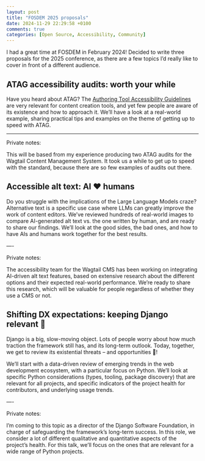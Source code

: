 ```yaml
---
layout: post
title: "FOSDEM 2025 proposals"
date: 2024-11-29 22:29:58 +0100
comments: true
categories: [Open Source, Accessibility, Community]
---
```


I had a great time at FOSDEM in February 2024! Decided to write three proposals for the 2025 conference, as there are a few topics I’d really like to cover in front of a different audience.

<!-- more -->

## ATAG accessibility audits: worth your while

Have you heard about ATAG? The [Authoring Tool Accessibility Guidelines](https://www.w3.org/WAI/standards-guidelines/atag/) are very relevant for content creation tools, and yet few people are aware of its existence and how to approach it. We’ll have a look at a real-world example, sharing practical tips and examples on the theme of getting up to speed with ATAG.

---

Private notes:

This will be based from my experience producing two ATAG audits for the Wagtail Content Management System. It took us a while to get up to speed with the standard, because there are so few examples of audits out there.

## Accessible alt text: AI ❤️ humans

Do you struggle with the implications of the Large Language Models craze? Alternative text is a specific use case where LLMs can greatly improve the work of content editors. We’ve reviewed hundreds of real-world images to compare AI-generated alt text vs. the one written by human, and are ready to share our findings. We’ll look at the good sides, the bad ones, and how to have AIs and humans work together for the best results.

—-

Private notes:

The accessibility team for the Wagtail CMS has been working on integrating AI-driven alt text features, based on extensive research about the different options and their expected real-world performance. We’re ready to share this research, which will be valuable for people regardless of whether they use a CMS or not.

## Shifting DX expectations: keeping Django relevant 😬

Django is a big, slow-moving object. Lots of people worry about how much traction the framework still has, and its long-term outlook. Today, together, we get to review its existential threats – and opportunities 🌈!

We’ll start with a data-driven review of emerging trends in the web development ecosystem, with a particular focus on Python. We’ll look at specific Python considerations (types, tooling, package discovery) that are relevant for all projects, and specific indicators of the project health for contributors, and underlying usage trends.

—-

Private notes:

I’m coming to this topic as a director of the Django Software Foundation, in charge of safeguarding the framework’s long-term success. In this role, we consider a lot of different qualitative and quantitative aspects of the project’s health. For this talk, we’ll focus on the ones that are relevant for a wide range of Python projects.
